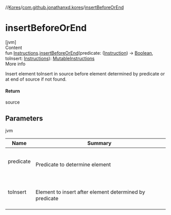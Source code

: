//[Kores](../index.md)/[com.github.jonathanxd.kores](index.md)/[insertBeforeOrEnd](insert-before-or-end.md)



# insertBeforeOrEnd  
[jvm]  
Content  
fun [Instructions](-instructions/index.md).[insertBeforeOrEnd](insert-before-or-end.md)(predicate: ([Instruction](-instruction/index.md)) -> [Boolean](https://kotlinlang.org/api/latest/jvm/stdlib/kotlin/-boolean/index.html), toInsert: [Instructions](-instructions/index.md)): [MutableInstructions](-mutable-instructions/index.md)  
More info  


Insert element toInsert in source before element determined by predicate or at end of source if not found.



#### Return  


source



## Parameters  
  
jvm  
  
|  Name|  Summary| 
|---|---|
| <a name="com.github.jonathanxd.kores//insertBeforeOrEnd/com.github.jonathanxd.kores.Instructions#kotlin.Function1[com.github.jonathanxd.kores.Instruction,kotlin.Boolean]#com.github.jonathanxd.kores.Instructions/PointingToDeclaration/"></a>predicate| <a name="com.github.jonathanxd.kores//insertBeforeOrEnd/com.github.jonathanxd.kores.Instructions#kotlin.Function1[com.github.jonathanxd.kores.Instruction,kotlin.Boolean]#com.github.jonathanxd.kores.Instructions/PointingToDeclaration/"></a><br><br>Predicate to determine element<br><br>
| <a name="com.github.jonathanxd.kores//insertBeforeOrEnd/com.github.jonathanxd.kores.Instructions#kotlin.Function1[com.github.jonathanxd.kores.Instruction,kotlin.Boolean]#com.github.jonathanxd.kores.Instructions/PointingToDeclaration/"></a>toInsert| <a name="com.github.jonathanxd.kores//insertBeforeOrEnd/com.github.jonathanxd.kores.Instructions#kotlin.Function1[com.github.jonathanxd.kores.Instruction,kotlin.Boolean]#com.github.jonathanxd.kores.Instructions/PointingToDeclaration/"></a><br><br>Element to insert after element determined by predicate<br><br>
  
  



